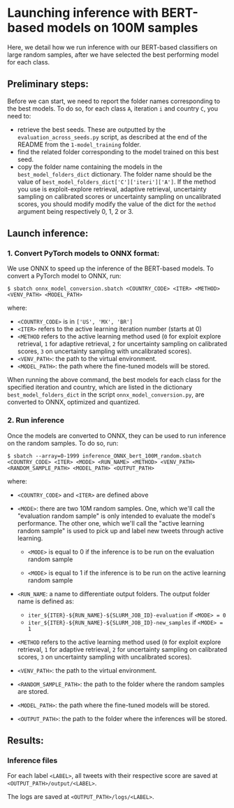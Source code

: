 # Launching inference with BERT-based models on 100M samples

Here, we detail how we run inference with our BERT-based classifiers on large random samples, after we have selected the best performing model for each class.

## Preliminary steps:

Before we can start, we need to report the folder names corresponding to the best models. To do so, for each class `A`, iteration `i` and country `C`, you need to:
- retrieve the best seeds. These are outputted by the `evaluation_across_seeds.py` script, as described at the end of the README from the `1-model_training` folder.
- find the related folder corresponding to the model trained on this best seed.
- copy the folder name containing the models in the `best_model_folders_dict` dictionary. The folder name should be the value of `best_model_folders_dict['C']['iteri']['A']`. If the method you use is exploit-explore retrieval, adaptive retrieval, uncertainty sampling on calibrated scores or uncertainty sampling on uncalibrated scores, you should modify modify the value of the dict for the `method` argument being respectively 0, 1, 2 or 3.

## Launch inference:

### 1. Convert PyTorch models to ONNX format:

We use ONNX to speed up the inference of the BERT-based models. To convert a PyTorch model to ONNX, run: 
```
$ sbatch onnx_model_conversion.sbatch <COUNTRY_CODE> <ITER> <METHOD> <VENV_PATH> <MODEL_PATH>
```
where:
- `<COUNTRY_CODE>` is in `['US', 'MX', 'BR']`
- `<ITER>` refers to the active learning iteration number (starts at 0)
- `<METHOD` refers to the active learning method used (`0` for exploit explore retrieval, `1` for adaptive retrieval, `2` for uncertainty sampling on calibrated scores, `3` on uncertainty sampling with uncalibrated scores).
- `<VENV_PATH>`: the path to the virtual environment.
- `<MODEL_PATH>`: the path where the fine-tuned models will be stored.

When running the above command, the best models for each class for the specified iteration and country, which are listed in the dictionary `best_model_folders_dict` in the script `onnx_model_conversion.py`, are converted to ONNX, optimized and quantized.

### 2. Run inference

Once the models are converted to ONNX, they can be used to run inference on the random samples. To do so, run:

```
$ sbatch --array=0-1999 inference_ONNX_bert_100M_random.sbatch <COUNTRY_CODE> <ITER> <MODE> <RUN_NAME> <METHOD> <VENV_PATH> <RANDOM_SAMPLE_PATH> <MODEL_PATH> <OUTPUT_PATH>
```

where: 
- `<COUNTRY_CODE>` and `<ITER>` are defined above
- `<MODE>`: there are two 10M random samples. One, which we'll call the "evaluation random sample" is only intended to evaluate the model's performance. The other one, which we'll call the "active learning random sample" is used to pick up and label new tweets through active learning.
  - `<MODE>` is equal to 0 if the inference is to be run on the evaluation random sample
    
  - `<MODE>` is equal to 1 if the inference is to be run on the active learning random sample
    
- `<RUN_NAME`: a name to differentiate output folders. The output folder name is defined as:
    - `iter_${ITER}-${RUN_NAME}-${SLURM_JOB_ID}-evaluation` if `<MODE> = 0`
    - `iter_${ITER}-${RUN_NAME}-${SLURM_JOB_ID}-new_samples` if `<MODE> = 1`
- `<METHOD` refers to the active learning method used (`0` for exploit explore retrieval, `1` for adaptive retrieval, `2` for uncertainty sampling on calibrated scores, `3` on uncertainty sampling with uncalibrated scores).
- `<VENV_PATH>`: the path to the virtual environment.
- `<RANDOM_SAMPLE_PATH>`: the path to the folder where the random samples are stored.
- `<MODEL_PATH>`: the path where the fine-tuned models will be stored.
- `<OUTPUT_PATH>`: the path to the folder where the inferences will be stored.

## Results:

### Inference files

For each label `<LABEL>`, all tweets with their respective score are saved at `<OUTPUT_PATH>/output/<LABEL>`. 

The logs are saved at `<OUTPUT_PATH>/logs/<LABEL>`.